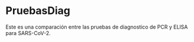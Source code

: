 # PruebasDiag
Este es una comparación entre las pruebas de diagnostico de PCR y ELISA para SARS-CoV-2.
